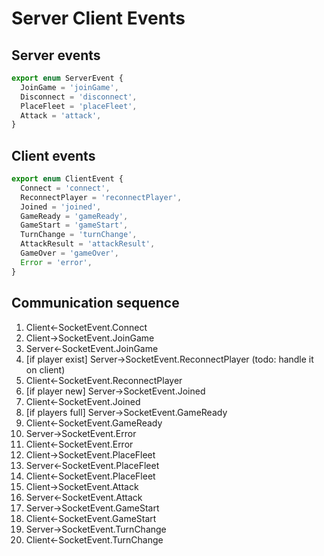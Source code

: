 # Server Client Events

## Server events

```typescript
export enum ServerEvent {
  JoinGame = 'joinGame',
  Disconnect = 'disconnect',
  PlaceFleet = 'placeFleet',
  Attack = 'attack',
}
```

## Client events

```typescript
export enum ClientEvent {
  Connect = 'connect',
  ReconnectPlayer = 'reconnectPlayer',
  Joined = 'joined',
  GameReady = 'gameReady',
  GameStart = 'gameStart',
  TurnChange = 'turnChange',
  AttackResult = 'attackResult',
  GameOver = 'gameOver',
  Error = 'error',
}
```

## Communication sequence

1. Client<-SocketEvent.Connect
2. Client->SocketEvent.JoinGame
3. Server<-SocketEvent.JoinGame
4. [if player exist] Server->SocketEvent.ReconnectPlayer (todo: handle it on client)
5. Client<-SocketEvent.ReconnectPlayer
6. [if player new] Server->SocketEvent.Joined
7. Client<-SocketEvent.Joined
8. [if players full] Server->SocketEvent.GameReady
9. Client<-SocketEvent.GameReady
10. Server->SocketEvent.Error
11. Client<-SocketEvent.Error
12. Client->SocketEvent.PlaceFleet
13. Server<-SocketEvent.PlaceFleet
14. Client<-SocketEvent.PlaceFleet
15. Client->SocketEvent.Attack
16. Server<-SocketEvent.Attack
17. Server->SocketEvent.GameStart
18. Client<-SocketEvent.GameStart
19. Server->SocketEvent.TurnChange
20. Client<-SocketEvent.TurnChange
